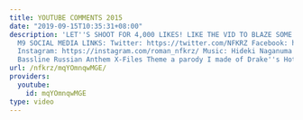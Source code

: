 ```yaml
---
title: YOUTUBE COMMENTS 2015
date: "2019-09-15T10:35:31+08:00"
description: 'LET''S SHOOT FOR 4,000 LIKES! LIKE THE VID TO BLAZE SOME RUSSIAN WEED
  M9 SOCIAL MEDIA LINKS: Twitter: https://twitter.com/NFKRZ Facebook: https://www.facebook.com/NFKRZ1
  Instagram: https://instagram.com/roman_nfkrz/ Music: Hideki Naganuma - Humming The
  Bassline Russian Anthem X-Files Theme a parody I made of Drake''s Hotline Bling'
url: /nfkrz/mqYOmnqwMGE/
providers:
  youtube:
    id: mqYOmnqwMGE
type: video
---
```

